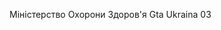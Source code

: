 Міністерство Охорони Здоров'я Gta Ukraina 03  
    
       
                   
            
        
